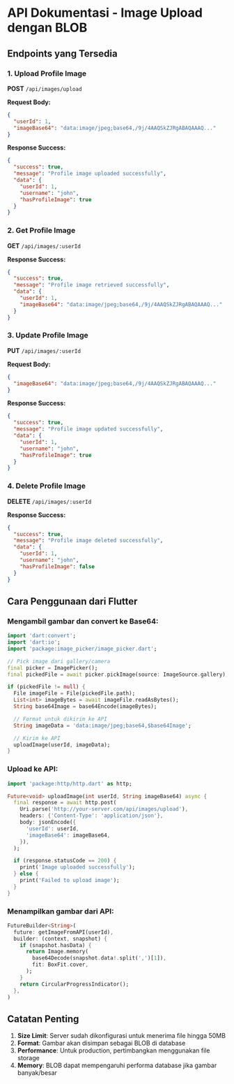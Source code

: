 # API Dokumentasi - Image Upload dengan BLOB

## Endpoints yang Tersedia

### 1. Upload Profile Image

**POST** `/api/images/upload`

**Request Body:**

```json
{
  "userId": 1,
  "imageBase64": "data:image/jpeg;base64,/9j/4AAQSkZJRgABAQAAAQ..."
}
```

**Response Success:**

```json
{
  "success": true,
  "message": "Profile image uploaded successfully",
  "data": {
    "userId": 1,
    "username": "john",
    "hasProfileImage": true
  }
}
```

### 2. Get Profile Image

**GET** `/api/images/:userId`

**Response Success:**

```json
{
  "success": true,
  "message": "Profile image retrieved successfully",
  "data": {
    "userId": 1,
    "imageBase64": "data:image/jpeg;base64,/9j/4AAQSkZJRgABAQAAAQ..."
  }
}
```

### 3. Update Profile Image

**PUT** `/api/images/:userId`

**Request Body:**

```json
{
  "imageBase64": "data:image/jpeg;base64,/9j/4AAQSkZJRgABAQAAAQ..."
}
```

**Response Success:**

```json
{
  "success": true,
  "message": "Profile image updated successfully",
  "data": {
    "userId": 1,
    "username": "john",
    "hasProfileImage": true
  }
}
```

### 4. Delete Profile Image

**DELETE** `/api/images/:userId`

**Response Success:**

```json
{
  "success": true,
  "message": "Profile image deleted successfully",
  "data": {
    "userId": 1,
    "username": "john",
    "hasProfileImage": false
  }
}
```

## Cara Penggunaan dari Flutter

### Mengambil gambar dan convert ke Base64:

```dart
import 'dart:convert';
import 'dart:io';
import 'package:image_picker/image_picker.dart';

// Pick image dari gallery/camera
final picker = ImagePicker();
final pickedFile = await picker.pickImage(source: ImageSource.gallery);

if (pickedFile != null) {
  File imageFile = File(pickedFile.path);
  List<int> imageBytes = await imageFile.readAsBytes();
  String base64Image = base64Encode(imageBytes);

  // Format untuk dikirim ke API
  String imageData = 'data:image/jpeg;base64,$base64Image';

  // Kirim ke API
  uploadImage(userId, imageData);
}
```

### Upload ke API:

```dart
import 'package:http/http.dart' as http;

Future<void> uploadImage(int userId, String imageBase64) async {
  final response = await http.post(
    Uri.parse('http://your-server.com/api/images/upload'),
    headers: {'Content-Type': 'application/json'},
    body: jsonEncode({
      'userId': userId,
      'imageBase64': imageBase64,
    }),
  );

  if (response.statusCode == 200) {
    print('Image uploaded successfully');
  } else {
    print('Failed to upload image');
  }
}
```

### Menampilkan gambar dari API:

```dart
FutureBuilder<String>(
  future: getImageFromAPI(userId),
  builder: (context, snapshot) {
    if (snapshot.hasData) {
      return Image.memory(
        base64Decode(snapshot.data!.split(',')[1]),
        fit: BoxFit.cover,
      );
    }
    return CircularProgressIndicator();
  },
)
```

## Catatan Penting

1. **Size Limit**: Server sudah dikonfigurasi untuk menerima file hingga 50MB
2. **Format**: Gambar akan disimpan sebagai BLOB di database
3. **Performance**: Untuk production, pertimbangkan menggunakan file storage
4. **Memory**: BLOB dapat mempengaruhi performa database jika gambar banyak/besar
